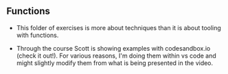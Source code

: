 ## Functions

- This folder of exercises is more about techniques than it is about tooling with functions.

- Through the course Scott is showing examples with codesandbox.io (check it out!). For various reasons, I'm doing them within vs code and might slightly modify them from what is being presented in the video.
